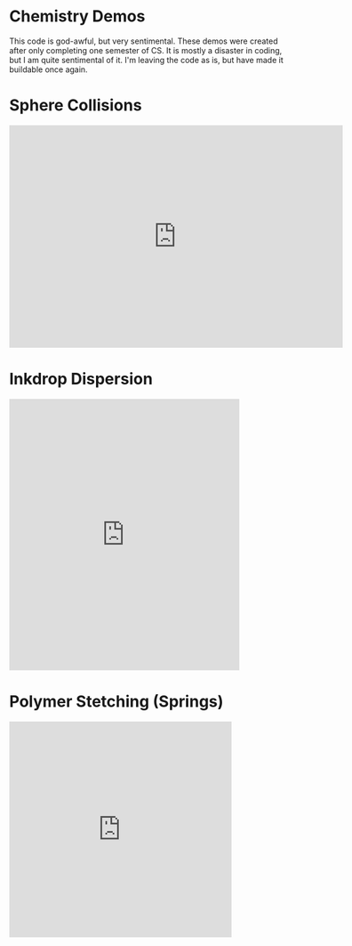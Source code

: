 Chemistry Demos
===============

This code is god-awful, but very sentimental.  These demos were created after only completing one semester of CS.
It is mostly a disaster in coding, but I am quite sentimental of it.  I'm leaving the code as is, but have made it
buildable once again.

Sphere Collisions
=================

<iframe src="http://gfycat.com/ifr/ImpossibleSkeletalGossamerwingedbutterfly" frameborder="0" scrolling="no" width="600" height="400" style="-webkit-backface-visibility: hidden;-webkit-transform: scale(1);" ></iframe>

Inkdrop Dispersion
==================

<iframe src="http://gfycat.com/ifr/SarcasticFrailAsianwaterbuffalo" frameborder="0" scrolling="no" width="414" height="488" style="-webkit-backface-visibility: hidden;-webkit-transform: scale(1);" ></iframe>

Polymer Stetching (Springs)
===========================

<iframe src="http://gfycat.com/ifr/TartAbsoluteAmbushbug" frameborder="0" scrolling="no" width="400" height="388" style="-webkit-backface-visibility: hidden;-webkit-transform: scale(1);" ></iframe>

